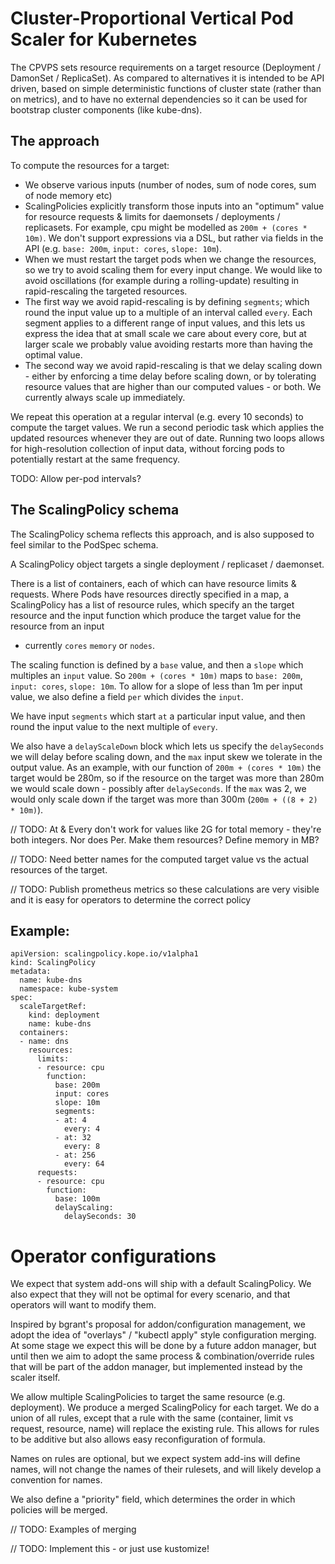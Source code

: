 # Cluster-Proportional Vertical Pod Scaler for Kubernetes

The CPVPS sets resource requirements on a target resource (Deployment / DamonSet / ReplicaSet).
As compared to alternatives it is intended to be API driven, based on simple deterministic
functions of cluster state (rather than on metrics), and to have no external dependencies so it
can be used for bootstrap cluster components (like kube-dns).

## The approach

To compute the resources for a target:

* We observe various inputs (number of nodes, sum of node cores, sum of node memory etc)
* ScalingPolicies explicitly transform those inputs into an "optimum" value for resource requests & limits
  for daemonsets / deployments / replicasets.  For example, cpu might be modelled as `200m + (cores * 10m)`.
  We don't support expressions via a DSL, but rather via fields in the API (e.g. `base: 200m`, `input: cores`, `slope: 10m`).
* When we must restart the target pods when we change the resources, so we try to avoid scaling them for every input change.
  We would like to avoid oscillations (for example during a rolling-update) resulting in
  rapid-rescaling the targeted resources.
* The first way we avoid rapid-rescaling is by defining `segments`; which round the input value up to a multiple
  of an interval called `every`.  Each segment applies to a different range of input values, and this lets
  us express the idea that at small scale we care about every core, but at larger scale we probably value
  avoiding restarts more than having the optimal value.
* The second way we avoid rapid-rescaling is that we delay scaling down - either by enforcing
  a time delay before scaling down, or by tolerating resource values that are higher than our computed
  values - or both.  We currently always scale up immediately.

We repeat this operation at a regular interval (e.g. every 10 seconds) to compute the target values.  We run
a second periodic task which applies the updated resources whenever they are out of date.  Running two loops allows
for high-resolution collection of input data, without forcing pods to potentially restart at the same frequency.

TODO: Allow per-pod intervals?

## The ScalingPolicy schema

The ScalingPolicy schema reflects this approach, and is also supposed to feel similar to the PodSpec schema.

A ScalingPolicy object targets a single deployment / replicaset / daemonset.

There is a list of containers, each of which can have resource limits & requests.  Where Pods have 
resources directly specified in a map, a ScalingPolicy has a list of resource rules, which specify an
the target resource and the input function which produce the target value for the resource from an input
- currently `cores` `memory` or `nodes`.

The scaling function is defined by a `base` value, and then a `slope` which multiples an `input` value.
So `200m + (cores * 10m)` maps to `base: 200m`, `input: cores`, `slope: 10m`.  To allow for a slope
of less than 1m per input value, we also define a field `per` which divides the `input`.

We have input `segments` which start `at` a particular input value, and then round
the input value to the next multiple of `every`.

We also have a `delayScaleDown` block which lets us specify the `delaySeconds` we will delay before scaling down,
and the `max` input skew we tolerate in the output value.  As an example, with our
function of `200m + (cores * 10m)` the target would be 280m, so if the resource on the target was more than 280m
we would scale down - possibly after `delaySeconds`.  If the `max` was 2, we would only scale down if the target was
more than 300m (`200m + ((8 + 2) * 10m)`).

// TODO: At & Every don't work for values like 2G for total memory - they're both integers.  Nor does Per.  Make them resources?  Define memory in MB?

// TODO: Need better names for the computed target value vs the actual resources of the target.

// TODO: Publish prometheus metrics so these calculations are very visible and it is easy for operators to determine the correct policy

## Example:

```
apiVersion: scalingpolicy.kope.io/v1alpha1
kind: ScalingPolicy
metadata:
  name: kube-dns
  namespace: kube-system
spec:
  scaleTargetRef:
    kind: deployment
    name: kube-dns
  containers:
  - name: dns
    resources:
      limits:
      - resource: cpu
        function:
          base: 200m
          input: cores
          slope: 10m
          segments:
          - at: 4
            every: 4
          - at: 32
            every: 8
          - at: 256
            every: 64
      requests:
      - resource: cpu
        function:
          base: 100m
          delayScaling:
            delaySeconds: 30
```

# Operator configurations

We expect that system add-ons will ship with a default ScalingPolicy.  We also expect that they will
not be optimal for every scenario, and that operators will want to modify them.

Inspired by bgrant's proposal for addon/configuration management, we adopt the idea of "overlays" / "kubectl apply"
style configuration merging.  At some stage we expect this will be done by a future addon manager, but until
then we aim to adopt the same process & combination/override rules that will be part of the addon manager,
but implemented instead by the scaler itself.

We allow multiple ScalingPolicies to target the same resource (e.g. deployment).  We produce a merged ScalingPolicy
for each target.  We do a union of all rules, except that a rule with the same (container, limit vs request, resource, name)
will replace the existing rule.  This allows for rules to be additive but also allows easy reconfiguration of
formula.

Names on rules are optional, but we expect system add-ins will define names, will not change the names of their rulesets,
and will likely develop a convention for names.

We also define a "priority" field, which determines the order in which policies will be merged.

// TODO: Examples of merging

// TODO: Implement this - or just use kustomize!
